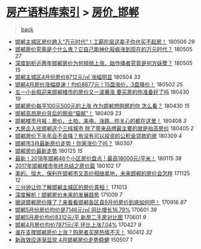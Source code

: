 [房产语料库索引](../../README.md)  > [房价_邯郸](房价_邯郸.md)
====
> [back](../README.md)

- [邯郸主城区房价跨入“万元时代”！工薪阶层这辈子你也买不起房！](http://jkwz.applinzi.com/ittc/7100001957332911120.html#%E9%82%AF%E9%83%B8%E4%B8%BB%E5%9F%8E%E5%8C%BA%E6%88%BF%E4%BB%B7%E8%B7%A8%E5%85%A5%E2%80%9C%E4%B8%87%E5%85%83%E6%97%B6%E4%BB%A3%E2%80%9D%EF%BC%81%E5%B7%A5%E8%96%AA%E9%98%B6%E5%B1%82%E8%BF%99%E8%BE%88%E5%AD%90%E4%BD%A0%E4%B9%9F%E4%B9%B0%E4%B8%8D%E8%B5%B7%E6%88%BF%EF%BC%81) 180506 *29* 
- [邯郸房价究竟是个什么鬼？它自己能神化般疯涨到现在的万元时代？](http://jkwz.applinzi.com/ittc/7099763040516047883.html#%E9%82%AF%E9%83%B8%E6%88%BF%E4%BB%B7%E7%A9%B6%E7%AB%9F%E6%98%AF%E4%B8%AA%E4%BB%80%E4%B9%88%E9%AC%BC%EF%BC%9F%E5%AE%83%E8%87%AA%E5%B7%B1%E8%83%BD%E7%A5%9E%E5%8C%96%E8%88%AC%E7%96%AF%E6%B6%A8%E5%88%B0%E7%8E%B0%E5%9C%A8%E7%9A%84%E4%B8%87%E5%85%83%E6%97%B6%E4%BB%A3%EF%BC%9F) 180505 *27* 
- [深度剖析近两年邯郸房价为何频频上涨，始作俑者究竟是何方妖孽？](http://jkwz.applinzi.com/ittc/7099702880007357457.html#%E6%B7%B1%E5%BA%A6%E5%89%96%E6%9E%90%E8%BF%91%E4%B8%A4%E5%B9%B4%E9%82%AF%E9%83%B8%E6%88%BF%E4%BB%B7%E4%B8%BA%E4%BD%95%E9%A2%91%E9%A2%91%E4%B8%8A%E6%B6%A8%EF%BC%8C%E5%A7%8B%E4%BD%9C%E4%BF%91%E8%80%85%E7%A9%B6%E7%AB%9F%E6%98%AF%E4%BD%95%E6%96%B9%E5%A6%96%E5%AD%BD%EF%BC%9F) 180505 *15* 
- [邯郸主城区4月份房价8712元/㎡ 涨幅明显](http://jkwz.applinzi.com/ittc/7099342322552800263.html#%E9%82%AF%E9%83%B8%E4%B8%BB%E5%9F%8E%E5%8C%BA4%E6%9C%88%E4%BB%BD%E6%88%BF%E4%BB%B78712%E5%85%83%2F%E3%8E%A1+%E6%B6%A8%E5%B9%85%E6%98%8E%E6%98%BE) 180504 *33* 
- [邯郸4月房价涨幅提速！均价8677元！15盘涨价，3盘降价！](http://jkwz.applinzi.com/ittc/7098630331773223947.html#%E9%82%AF%E9%83%B84%E6%9C%88%E6%88%BF%E4%BB%B7%E6%B6%A8%E5%B9%85%E6%8F%90%E9%80%9F%EF%BC%81%E5%9D%87%E4%BB%B78677%E5%85%83%EF%BC%8115%E7%9B%98%E6%B6%A8%E4%BB%B7%EF%BC%8C3%E7%9B%98%E9%99%8D%E4%BB%B7%EF%BC%81) 180502 *25* 
- [五一小长假迎来邯郸楼市的房价又一波暴涨 要买房的你准备好了吗](http://jkwz.applinzi.com/ittc/7097731015604962320.html#%E4%BA%94%E4%B8%80%E5%B0%8F%E9%95%BF%E5%81%87%E8%BF%8E%E6%9D%A5%E9%82%AF%E9%83%B8%E6%A5%BC%E5%B8%82%E7%9A%84%E6%88%BF%E4%BB%B7%E5%8F%88%E4%B8%80%E6%B3%A2%E6%9A%B4%E6%B6%A8+%E8%A6%81%E4%B9%B0%E6%88%BF%E7%9A%84%E4%BD%A0%E5%87%86%E5%A4%87%E5%A5%BD%E4%BA%86%E5%90%97) 180430 *19* 
- [邯郸房价每平100元500元的上涨 作为邯郸想购房的你 怎么看？](http://jkwz.applinzi.com/ittc/7097731015600768006.html#%E9%82%AF%E9%83%B8%E6%88%BF%E4%BB%B7%E6%AF%8F%E5%B9%B3100%E5%85%83500%E5%85%83%E7%9A%84%E4%B8%8A%E6%B6%A8+%E4%BD%9C%E4%B8%BA%E9%82%AF%E9%83%B8%E6%83%B3%E8%B4%AD%E6%88%BF%E7%9A%84%E4%BD%A0+%E6%80%8E%E4%B9%88%E7%9C%8B%EF%BC%9F) 180430 *15* 
- [邯郸高昂房价背后的那些“猫腻”！](http://jkwz.applinzi.com/ittc/7089979771939456011.html#%E9%82%AF%E9%83%B8%E9%AB%98%E6%98%82%E6%88%BF%E4%BB%B7%E8%83%8C%E5%90%8E%E7%9A%84%E9%82%A3%E4%BA%9B%E2%80%9C%E7%8C%AB%E8%85%BB%E2%80%9D%EF%BC%81) 180409 *23* 
- [邯郸楼市月报：房价、土拍、来电、涨跌...你关心的都在这里！](http://jkwz.applinzi.com/ittc/7089632248729175046.html#%E9%82%AF%E9%83%B8%E6%A5%BC%E5%B8%82%E6%9C%88%E6%8A%A5%EF%BC%9A%E6%88%BF%E4%BB%B7%E3%80%81%E5%9C%9F%E6%8B%8D%E3%80%81%E6%9D%A5%E7%94%B5%E3%80%81%E6%B6%A8%E8%B7%8C...%E4%BD%A0%E5%85%B3%E5%BF%83%E7%9A%84%E9%83%BD%E5%9C%A8%E8%BF%99%E9%87%8C%EF%BC%81) 180408 *3* 
- [大房企入驻邯郸这个三线城市 除了带来品牌最主要的就是抬高房价](http://jkwz.applinzi.com/ittc/7088501490950079505.html#%E5%A4%A7%E6%88%BF%E4%BC%81%E5%85%A5%E9%A9%BB%E9%82%AF%E9%83%B8%E8%BF%99%E4%B8%AA%E4%B8%89%E7%BA%BF%E5%9F%8E%E5%B8%82+%E9%99%A4%E4%BA%86%E5%B8%A6%E6%9D%A5%E5%93%81%E7%89%8C%E6%9C%80%E4%B8%BB%E8%A6%81%E7%9A%84%E5%B0%B1%E6%98%AF%E6%8A%AC%E9%AB%98%E6%88%BF%E4%BB%B7) 180405 *2* 
- [邯郸房价下半年会不会降？有没有可以投资的公积金贷款的房](http://jkwz.applinzi.com/ittc/7078427872731857930.html#%E9%82%AF%E9%83%B8%E6%88%BF%E4%BB%B7%E4%B8%8B%E5%8D%8A%E5%B9%B4%E4%BC%9A%E4%B8%8D%E4%BC%9A%E9%99%8D%EF%BC%9F%E6%9C%89%E6%B2%A1%E6%9C%89%E5%8F%AF%E4%BB%A5%E6%8A%95%E8%B5%84%E7%9A%84%E5%85%AC%E7%A7%AF%E9%87%91%E8%B4%B7%E6%AC%BE%E7%9A%84%E6%88%BF) 180309 *4* 
- [邯郸市3月最新房价走势！你家涨价了吗？](http://jkwz.applinzi.com/ittc/7077773360618800144.html#%E9%82%AF%E9%83%B8%E5%B8%823%E6%9C%88%E6%9C%80%E6%96%B0%E6%88%BF%E4%BB%B7%E8%B5%B0%E5%8A%BF%EF%BC%81%E4%BD%A0%E5%AE%B6%E6%B6%A8%E4%BB%B7%E4%BA%86%E5%90%97%EF%BC%9F) 180307  
- [邯郸房价最新走势](http://jkwz.applinzi.com/ittc/7062487335885603856.html#%E9%82%AF%E9%83%B8%E6%88%BF%E4%BB%B7%E6%9C%80%E6%96%B0%E8%B5%B0%E5%8A%BF) 180125 *15* 
- [最新！2018年邯郸46个小区房价盘点！最高18000元/平米！](http://jkwz.applinzi.com/ittc/7058940512373834769.html#%E6%9C%80%E6%96%B0%EF%BC%812018%E5%B9%B4%E9%82%AF%E9%83%B846%E4%B8%AA%E5%B0%8F%E5%8C%BA%E6%88%BF%E4%BB%B7%E7%9B%98%E7%82%B9%EF%BC%81%E6%9C%80%E9%AB%9818000%E5%85%83%2F%E5%B9%B3%E7%B1%B3%EF%BC%81) 180115 *38* 
- [2017年邯郸楼市年终总结之房价篇](http://jkwz.applinzi.com/ittc/7053827630418101258.html#2017%E5%B9%B4%E9%82%AF%E9%83%B8%E6%A5%BC%E5%B8%82%E5%B9%B4%E7%BB%88%E6%80%BB%E7%BB%93%E4%B9%8B%E6%88%BF%E4%BB%B7%E7%AF%87) 180102 *17* 
- [美的、恒大、保利在邯郸市又高价相继拿地，未来邯郸的房价会怎样](http://jkwz.applinzi.com/ittc/7039765374243963921.html#%E7%BE%8E%E7%9A%84%E3%80%81%E6%81%92%E5%A4%A7%E3%80%81%E4%BF%9D%E5%88%A9%E5%9C%A8%E9%82%AF%E9%83%B8%E5%B8%82%E5%8F%88%E9%AB%98%E4%BB%B7%E7%9B%B8%E7%BB%A7%E6%8B%BF%E5%9C%B0%EF%BC%8C%E6%9C%AA%E6%9D%A5%E9%82%AF%E9%83%B8%E7%9A%84%E6%88%BF%E4%BB%B7%E4%BC%9A%E6%80%8E%E6%A0%B7) 171125 *12* 
- [三分钟让你了解邯郸主城区的房价真相！](http://jkwz.applinzi.com/ittc/7023925138029020176.html#%E4%B8%89%E5%88%86%E9%92%9F%E8%AE%A9%E4%BD%A0%E4%BA%86%E8%A7%A3%E9%82%AF%E9%83%B8%E4%B8%BB%E5%9F%8E%E5%8C%BA%E7%9A%84%E6%88%BF%E4%BB%B7%E7%9C%9F%E7%9B%B8%EF%BC%81) 171013  
- [深度解析！邯郸房价未来的发展趋势](http://jkwz.applinzi.com/ittc/7022400939993072656.html#%E6%B7%B1%E5%BA%A6%E8%A7%A3%E6%9E%90%EF%BC%81%E9%82%AF%E9%83%B8%E6%88%BF%E4%BB%B7%E6%9C%AA%E6%9D%A5%E7%9A%84%E5%8F%91%E5%B1%95%E8%B6%8B%E5%8A%BF) 171009 *7* 
- [据说邯郸房价降了？来看看邯郸各区县9月份房价到底如何吧！](http://jkwz.applinzi.com/ittc/7013841029776802833.html#%E6%8D%AE%E8%AF%B4%E9%82%AF%E9%83%B8%E6%88%BF%E4%BB%B7%E9%99%8D%E4%BA%86%EF%BC%9F%E6%9D%A5%E7%9C%8B%E7%9C%8B%E9%82%AF%E9%83%B8%E5%90%84%E5%8C%BA%E5%8E%BF9%E6%9C%88%E4%BB%BD%E6%88%BF%E4%BB%B7%E5%88%B0%E5%BA%95%E5%A6%82%E4%BD%95%E5%90%A7%EF%BC%81) 170916 *87* 
- [邯郸5月份房价均价是7146元/㎡ 同比增长16.79%](http://jkwz.applinzi.com/ittc/6974284946716754949.html#%E9%82%AF%E9%83%B85%E6%9C%88%E4%BB%BD%E6%88%BF%E4%BB%B7%E5%9D%87%E4%BB%B7%E6%98%AF7146%E5%85%83%2F%E3%8E%A1+%E5%90%8C%E6%AF%94%E5%A2%9E%E9%95%BF16.79%25) 170601 *39* 
- [邯郸5月房价均价8312元/平 新房二手房对比图](http://jkwz.applinzi.com/ittc/6974147255597532165.html#%E9%82%AF%E9%83%B85%E6%9C%88%E6%88%BF%E4%BB%B7%E5%9D%87%E4%BB%B78312%E5%85%83%2F%E5%B9%B3+%E6%96%B0%E6%88%BF%E4%BA%8C%E6%89%8B%E6%88%BF%E5%AF%B9%E6%AF%94%E5%9B%BE) 170601 *9* 
- [邯郸4月房价均价7871元/平 环比上涨7.04%](http://jkwz.applinzi.com/ittc/6961134249284469765.html#%E9%82%AF%E9%83%B84%E6%9C%88%E6%88%BF%E4%BB%B7%E5%9D%87%E4%BB%B77871%E5%85%83%2F%E5%B9%B3+%E7%8E%AF%E6%AF%94%E4%B8%8A%E6%B6%A87.04%25) 170427 *9* 
- [谁在支撑邯郸房价上涨？购房者买房热情不灭！](http://jkwz.applinzi.com/ittc/6820287250554160132.html#%E8%B0%81%E5%9C%A8%E6%94%AF%E6%92%91%E9%82%AF%E9%83%B8%E6%88%BF%E4%BB%B7%E4%B8%8A%E6%B6%A8%EF%BC%9F%E8%B4%AD%E6%88%BF%E8%80%85%E4%B9%B0%E6%88%BF%E7%83%AD%E6%83%85%E4%B8%8D%E7%81%AD%EF%BC%81) 160412 *32* 
- [新政效应逐渐显现 4月邯郸房价走势稳健](http://jkwz.applinzi.com/ittc/547650611412513352.html#%E6%96%B0%E6%94%BF%E6%95%88%E5%BA%94%E9%80%90%E6%B8%90%E6%98%BE%E7%8E%B0+4%E6%9C%88%E9%82%AF%E9%83%B8%E6%88%BF%E4%BB%B7%E8%B5%B0%E5%8A%BF%E7%A8%B3%E5%81%A5) 150507 *1* 
